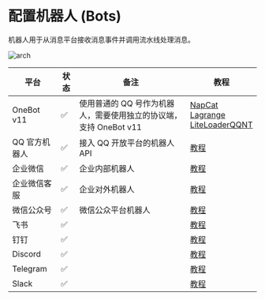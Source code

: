 # 配置机器人 (Bots)

机器人用于从消息平台接收消息事件并调用流水线处理消息。

![arch](/assets/image/zh/deploy/bots/arch.png)


| 平台 | 状态 | 备注  |教程 |
| ------ | ---- | ---- | ---- |
| OneBot v11 | ✅ | 使用普通的 QQ 号作为机器人，需要使用独立的协议端，支持 OneBot v11 | [NapCat](/zh/deploy/platforms/qq/aiocqhttp/napcat) <br> [Lagrange](/zh/deploy/platforms/qq/aiocqhttp/lagrange) <br> [LiteLoaderQQNT](/zh/deploy/platforms/qq/aiocqhttp/llonebot) |
| QQ 官方机器人 | ✅ | 接入 QQ 开放平台的机器人 API | [教程](/zh/deploy/platforms/qq/official_webhook) |
| 企业微信 | ✅ | 企业内部机器人 | [教程](/zh/deploy/platforms/wecom/wecom) |
| 企业微信客服 | ✅ | 企业对外机器人 | [教程](/zh/deploy/platforms/wecom/wecomcs) |
| 微信公众号 | ✅ | 微信公众平台机器人 | [教程](/zh/deploy/platforms/wxoa.md) |
| 飞书 | ✅ |  | [教程](/zh/deploy/platforms/lark) |
| 钉钉 | ✅ |  | [教程](/zh/deploy/platforms/dingtalk) |
| Discord | ✅ |  | [教程](/zh/deploy/platforms/discord) |
| Telegram | ✅ |  | [教程](/zh/deploy/platforms/telegram) |
| Slack | ✅ |  | [教程](/zh/deploy/platforms/slack) |